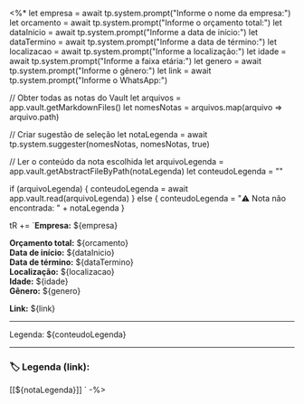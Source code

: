 <%*
let empresa = await tp.system.prompt("Informe o nome da empresa:")
let orcamento = await tp.system.prompt("Informe o orçamento total:")
let dataInicio = await tp.system.prompt("Informe a data de início:")
let dataTermino = await tp.system.prompt("Informe a data de término:")
let localizacao = await tp.system.prompt("Informe a localização:")
let idade = await tp.system.prompt("Informe a faixa etária:")
let genero = await tp.system.prompt("Informe o gênero:")
let link = await tp.system.prompt("Informe o WhatsApp:")

// Obter todas as notas do Vault
let arquivos = app.vault.getMarkdownFiles()
let nomesNotas = arquivos.map(arquivo => arquivo.path)

// Criar sugestão de seleção
let notaLegenda = await tp.system.suggester(nomesNotas, nomesNotas, true)

// Ler o conteúdo da nota escolhida
let arquivoLegenda = app.vault.getAbstractFileByPath(notaLegenda)
let conteudoLegenda = ""

if (arquivoLegenda) {
  conteudoLegenda = await app.vault.read(arquivoLegenda)
} else {
  conteudoLegenda = "⚠️ Nota não encontrada: " + notaLegenda
}

tR += `**Empresa:** ${empresa}  

**Orçamento total:** ${orcamento}  
**Data de início:** ${dataInicio}  
**Data de término:** ${dataTermino}  
**Localização:** ${localizacao}  
**Idade:** ${idade}  
**Gênero:** ${genero}  

**Link:** ${link}  

---

Legenda:
${conteudoLegenda}

---

### 🏷️ Legenda (link):
[[${notaLegenda}]]
`
-%>
